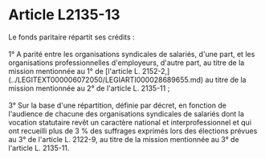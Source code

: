 # Article L2135-13

<p align="left">
  Le fonds paritaire répartit ses crédits : <br /> <br />1° A parité entre les organisations syndicales de salariés, d'une part, et les organisations professionnelles d'employeurs, d'autre part, au titre de la mission mentionnée au 1° de [l'article L. 2152-2,](../LEGITEXT000006072050/LEGIARTI000028689655.md) au titre de la mission mentionnée au 2° de l'article L. 2135-11 ; <br /> <br />3° Sur la base d'une répartition, définie par décret, en fonction de l'audience de chacune des organisations syndicales de salariés dont la vocation statutaire revêt un caractère national et interprofessionnel et qui ont recueilli plus de 3 % des suffrages exprimés lors des élections prévues au 3° de l'article L. 2122-9, au titre de la mission mentionnée au 3° de l'article L. 2135-11.
</p>